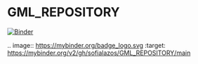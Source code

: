 # GML_REPOSITORY

[![Binder](https://mybinder.org/badge_logo.svg)](https://mybinder.org/v2/gh/sofialazos/GML_REPOSITORY/main)

.. image:: https://mybinder.org/badge_logo.svg
 :target: https://mybinder.org/v2/gh/sofialazos/GML_REPOSITORY/main
 
 
 
